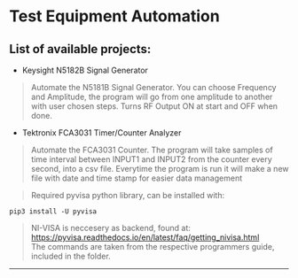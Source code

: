 # Test Equipment Automation

## List of available projects:
 
 - Keysight N5182B Signal Generator
 
 >Automate the N5181B Signal Generator.
 >You can choose Frequency and Amplitude, the program will go from one amplitude to another with user chosen steps.
 >Turns RF Output ON at start and OFF when done.<br>
 
 - Tektronix FCA3031 Timer/Counter Analyzer
 
 >Automate the FCA3031 Counter.
 >The program will take samples of time interval between INPUT1 and INPUT2 from the counter every second, into a csv file.
 >Everytime the program is run it will make a new file with date and time stamp for easier data management<br>
 
 >Required pyvisa python library, can be installed with:
``` 
pip3 install -U pyvisa
```
 
 > NI-VISA is neccesery as backend, found at:
 > https://pyvisa.readthedocs.io/en/latest/faq/getting_nivisa.html<br>
 > The commands are taken from the respective programmers guide, included in the folder.
 
 ---
